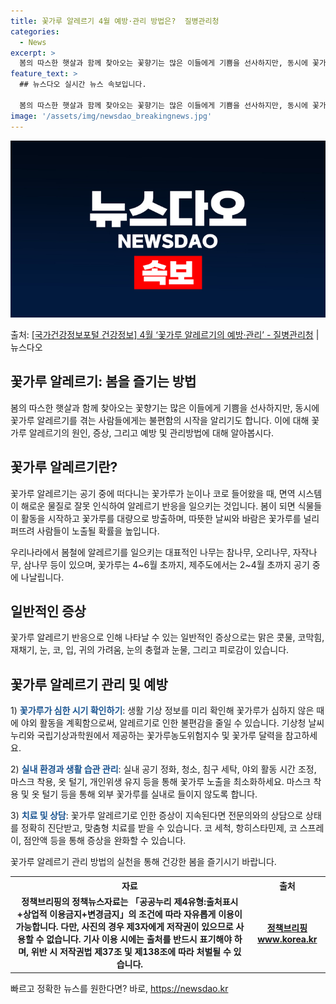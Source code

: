 ```yaml
---
title: 꽃가루 알레르기 4월 예방·관리 방법은?  질병관리청
categories:
  - News
excerpt: >
  봄의 따스한 햇살과 함께 찾아오는 꽃향기는 많은 이들에게 기쁨을 선사하지만, 동시에 꽃가루 알레르기를 겪는 …
feature_text: >
  ## 뉴스다오 실시간 뉴스 속보입니다.

  봄의 따스한 햇살과 함께 찾아오는 꽃향기는 많은 이들에게 기쁨을 선사하지만, 동시에 꽃가루 알레르기를 겪는 …
image: '/assets/img/newsdao_breakingnews.jpg'
---
```


![뉴스다오 속보](/assets/img/newsdao_breakingnews.jpg)

<p>출처: <a href="https://newsdao.kr/3501" rel="dofollow">[국가건강정보포털 건강정보] 4월 ‘꽃가루 알레르기의 예방·관리’ - 질병관리청</a> | 뉴스다오</p>

<h2 data-ke-size="size26">꽃가루 알레르기: 봄을 즐기는 방법</h2>
<p data-ke-size="size16">봄의 따스한 햇살과 함께 찾아오는 꽃향기는 많은 이들에게 기쁨을 선사하지만, 동시에 꽃가루 알레르기를 겪는 사람들에게는 불편함의 시작을 알리기도 합니다. 이에 대해 꽃가루 알레르기의 원인, 증상, 그리고 예방 및 관리방법에 대해 알아봅시다.</p>

<h2 data-ke-size="size24">꽃가루 알레르기란?</h2>
<p data-ke-size="size16">꽃가루 알레르기는 공기 중에 떠다니는 꽃가루가 눈이나 코로 들어왔을 때, 면역 시스템이 해로운 물질로 잘못 인식하여 알레르기 반응을 일으키는 것입니다. 봄이 되면 식물들이 활동을 시작하고 꽃가루를 대량으로 방출하며, 따뜻한 날씨와 바람은 꽃가루를 널리 퍼뜨려 사람들이 노출될 확률을 높입니다.</p>
<p data-ke-size="size16">우리나라에서 봄철에 알레르기를 일으키는 대표적인 나무는 참나무, 오리나무, 자작나무, 삼나무 등이 있으며, 꽃가루는 4~6월 초까지, 제주도에서는 2~4월 초까지 공기 중에 나날립니다.</p>

<h2 data-ke-size="size24">일반적인 증상</h2>
<p data-ke-size="size16">꽃가루 알레르기 반응으로 인해 나타날 수 있는 일반적인 증상으로는 맑은 콧물, 코막힘, 재채기, 눈, 코, 입, 귀의 가려움, 눈의 충혈과 눈물, 그리고 피로감이 있습니다.</p>

<h2 data-ke-size="size24">꽃가루 알레르기 관리 및 예방</h2>
<p data-ke-size="size16">1) <b><span style="color: #1a5490;">꽃가루가 심한 시기 확인하기</span></b>: 생활 기상 정보를 미리 확인해 꽃가루가 심하지 않은 때에 야외 활동을 계획함으로써, 알레르기로 인한 불편감을 줄일 수 있습니다. 기상청 날씨누리와 국립기상과학원에서 제공하는 꽃가루농도위험지수 및 꽃가루 달력을 참고하세요.</p>
<p data-ke-size="size16">2) <b><span style="color: #1a5490;">실내 환경과 생활 습관 관리</span></b>: 실내 공기 정화, 청소, 침구 세탁, 야외 활동 시간 조정, 마스크 착용, 옷 털기, 개인위생 유지 등을 통해 꽃가루 노출을 최소화하세요. 마스크 착용 및 옷 털기 등을 통해 외부 꽃가루를 실내로 들이지 않도록 합니다.</p>
<p data-ke-size="size16">3) <b><span style="color: #1a5490;">치료 및 상담</span></b>: 꽃가루 알레르기로 인한 증상이 지속된다면 전문의와의 상담으로 상태를 정확히 진단받고, 맞춤형 치료를 받을 수 있습니다. 코 세척, 항히스타민제, 코 스프레이, 점안액 등을 통해 증상을 완화할 수 있습니다.</p>

<p data-ke-size="size16">꽃가루 알레르기 관리 방법의 실천을 통해 건강한 봄을 즐기시기 바랍니다.</p>

<table>
	<tr>
		<th><b>자료</b></th>
		<th><b>출처</b></th>
	</tr>
	<tr>
		<td style="text-align: center; height: 17px;"><b>정책브리핑의 정책뉴스자료는 「공공누리 제4유형:출처표시+상업적 이용금지+변경금지」의 조건에 따라 자유롭게 이용이 가능합니다. 다만, 사진의 경우 제3자에게 저작권이 있으므로 사용할 수 없습니다. 기사 이용 시에는 출처를 반드시 표기해야 하며, 위반 시 저작권법 제37조 및 제138조에 따라 처벌될 수 있습니다.</b></td>
		<td style="text-align: center; height: 17px;"><b><a href="https://newsdao.kr/3501">정책브리핑 www.korea.kr</a></b></td>
	</tr>
</table> 

빠르고 정확한 뉴스를 원한다면? 바로, <a href="https://newsdao.kr" rel="dofollow">https://newsdao.kr</a>


